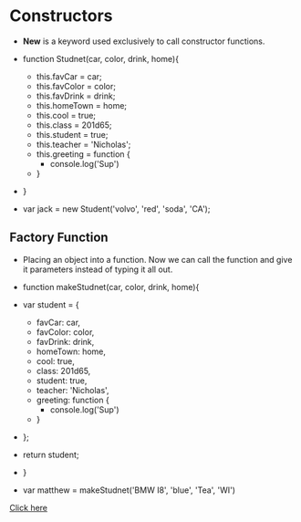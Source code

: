 # Constructors

- **New** is a keyword used exclusively to call constructor functions.

- function Studnet(car, color, drink, home){
  - this.favCar = car;
  - this.favColor = color;
  - this.favDrink = drink;
  - this.homeTown = home;
  - this.cool = true;
  - this.class = 201d65;
  - this.student = true;
  - this.teacher = 'Nicholas';
  - this.greeting = function {
    - console.log('Sup')
  - }
- } 
- var jack = new Student('volvo', 'red', 'soda', 'CA');

## Factory Function
- Placing an object into a function. Now we can call the function and give it parameters instead of typing it all out.

- function makeStudnet(car, color, drink, home){
- var student = {
  - favCar: car,
  - favColor: color,
  - favDrink: drink,
  - homeTown: home,
  - cool: true,
  - class: 201d65,
  - student: true,
  - teacher: 'Nicholas',
  - greeting: function {
    - console.log('Sup')
  - }
- }; 
- return student;
- }

- var matthew = makeStudnet('BMW I8', 'blue', 'Tea', 'WI')













[Click here](README.md)
